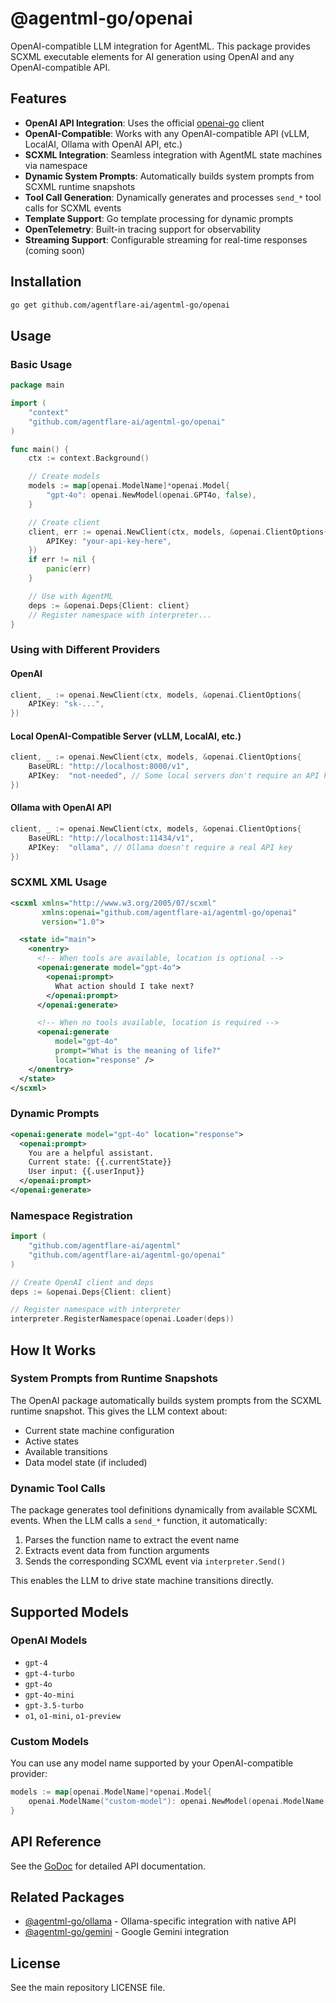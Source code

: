 # @agentml-go/openai

OpenAI-compatible LLM integration for AgentML. This package provides SCXML executable elements for AI generation using OpenAI and any OpenAI-compatible API.

## Features

- **OpenAI API Integration**: Uses the official [openai-go](https://github.com/openai/openai-go) client
- **OpenAI-Compatible**: Works with any OpenAI-compatible API (vLLM, LocalAI, Ollama with OpenAI API, etc.)
- **SCXML Integration**: Seamless integration with AgentML state machines via namespace
- **Dynamic System Prompts**: Automatically builds system prompts from SCXML runtime snapshots
- **Tool Call Generation**: Dynamically generates and processes `send_*` tool calls for SCXML events
- **Template Support**: Go template processing for dynamic prompts
- **OpenTelemetry**: Built-in tracing support for observability
- **Streaming Support**: Configurable streaming for real-time responses (coming soon)

## Installation

```bash
go get github.com/agentflare-ai/agentml-go/openai
```

## Usage

### Basic Usage

```go
package main

import (
    "context"
    "github.com/agentflare-ai/agentml-go/openai"
)

func main() {
    ctx := context.Background()

    // Create models
    models := map[openai.ModelName]*openai.Model{
        "gpt-4o": openai.NewModel(openai.GPT4o, false),
    }

    // Create client
    client, err := openai.NewClient(ctx, models, &openai.ClientOptions{
        APIKey: "your-api-key-here",
    })
    if err != nil {
        panic(err)
    }

    // Use with AgentML
    deps := &openai.Deps{Client: client}
    // Register namespace with interpreter...
}
```

### Using with Different Providers

#### OpenAI
```go
client, _ := openai.NewClient(ctx, models, &openai.ClientOptions{
    APIKey: "sk-...",
})
```

#### Local OpenAI-Compatible Server (vLLM, LocalAI, etc.)
```go
client, _ := openai.NewClient(ctx, models, &openai.ClientOptions{
    BaseURL: "http://localhost:8000/v1",
    APIKey:  "not-needed", // Some local servers don't require an API key
})
```

#### Ollama with OpenAI API
```go
client, _ := openai.NewClient(ctx, models, &openai.ClientOptions{
    BaseURL: "http://localhost:11434/v1",
    APIKey:  "ollama", // Ollama doesn't require a real API key
})
```

### SCXML XML Usage

```xml
<scxml xmlns="http://www.w3.org/2005/07/scxml"
       xmlns:openai="github.com/agentflare-ai/agentml-go/openai"
       version="1.0">

  <state id="main">
    <onentry>
      <!-- When tools are available, location is optional -->
      <openai:generate model="gpt-4o">
        <openai:prompt>
          What action should I take next?
        </openai:prompt>
      </openai:generate>

      <!-- When no tools available, location is required -->
      <openai:generate
          model="gpt-4o"
          prompt="What is the meaning of life?"
          location="response" />
    </onentry>
  </state>
</scxml>
```

### Dynamic Prompts

```xml
<openai:generate model="gpt-4o" location="response">
  <openai:prompt>
    You are a helpful assistant.
    Current state: {{.currentState}}
    User input: {{.userInput}}
  </openai:prompt>
</openai:generate>
```

### Namespace Registration

```go
import (
    "github.com/agentflare-ai/agentml"
    "github.com/agentflare-ai/agentml-go/openai"
)

// Create OpenAI client and deps
deps := &openai.Deps{Client: client}

// Register namespace with interpreter
interpreter.RegisterNamespace(openai.Loader(deps))
```

## How It Works

### System Prompts from Runtime Snapshots

The OpenAI package automatically builds system prompts from the SCXML runtime snapshot. This gives the LLM context about:
- Current state machine configuration
- Active states
- Available transitions
- Data model state (if included)

### Dynamic Tool Calls

The package generates tool definitions dynamically from available SCXML events. When the LLM calls a `send_*` function, it automatically:
1. Parses the function name to extract the event name
2. Extracts event data from function arguments
3. Sends the corresponding SCXML event via `interpreter.Send()`

This enables the LLM to drive state machine transitions directly.

## Supported Models

### OpenAI Models
- `gpt-4`
- `gpt-4-turbo`
- `gpt-4o`
- `gpt-4o-mini`
- `gpt-3.5-turbo`
- `o1`, `o1-mini`, `o1-preview`

### Custom Models
You can use any model name supported by your OpenAI-compatible provider:

```go
models := map[openai.ModelName]*openai.Model{
    openai.ModelName("custom-model"): openai.NewModel(openai.ModelName("custom-model"), false),
}
```

## API Reference

See the [GoDoc](https://pkg.go.dev/github.com/agentflare-ai/agentml-go/openai) for detailed API documentation.

## Related Packages

- [@agentml-go/ollama](../ollama) - Ollama-specific integration with native API
- [@agentml-go/gemini](../gemini) - Google Gemini integration

## License

See the main repository LICENSE file.
